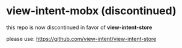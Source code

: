 # view-intent-mobx (discontinued)

this repo is now discontinued in favor of **view-intent-store**

please use:
https://github.com/view-intent/view-intent-store
